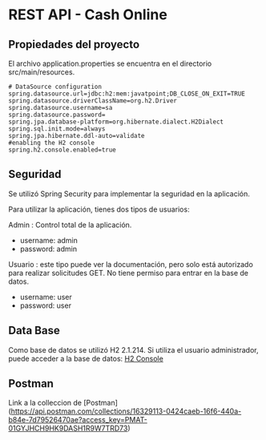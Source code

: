 # REST API - Cash Online
## Propiedades del proyecto

El archivo application.properties se encuentra en el directorio src/main/resources.
```
# DataSource configuration
spring.datasource.url=jdbc:h2:mem:javatpoint;DB_CLOSE_ON_EXIT=TRUE
spring.datasource.driverClassName=org.h2.Driver
spring.datasource.username=sa
spring.datasource.password=
spring.jpa.database-platform=org.hibernate.dialect.H2Dialect
spring.sql.init.mode=always
spring.jpa.hibernate.ddl-auto=validate
#enabling the H2 console
spring.h2.console.enabled=true
```

## Seguridad

Se utilizó Spring Security para implementar la seguridad en la aplicación.

Para utilizar la aplicación, tienes dos tipos de usuarios:

Admin : Control total de la aplicación.
- username: admin
- password: admin

Usuario : este tipo puede ver la documentación, pero solo está autorizado para realizar solicitudes GET. No tiene permiso para entrar en la base de datos.
- username: user
- password: user

## Data Base
Como base de datos se utilizó H2 2.1.214. Si utiliza el usuario administrador, puede acceder a la base de datos:
[H2 Console](http://localhost:8080/h2-console/)

## Postman
Link a la colleccion de [Postman] (https://api.postman.com/collections/16329113-0424caeb-16f6-440a-b84e-7d79526470ae?access_key=PMAT-01GYJHCH9HK9DASH1R9W7TRD73)
